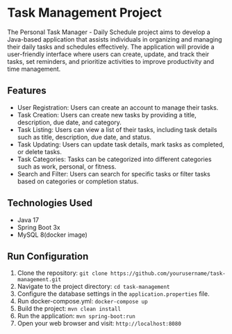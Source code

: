 # Task Management Project

The Personal Task Manager - Daily Schedule project aims to develop a Java-based application that assists individuals in organizing and managing their daily tasks and schedules effectively. The application will provide a user-friendly interface where users can create, update, and track their tasks, set reminders, and prioritize activities to improve productivity and time management.

## Features

- User Registration: Users can create an account to manage their tasks.
- Task Creation: Users can create new tasks by providing a title, description, due date, and category.
- Task Listing: Users can view a list of their tasks, including task details such as title, description, due date, and status.
- Task Updating: Users can update task details, mark tasks as completed, or delete tasks.
- Task Categories: Tasks can be categorized into different categories such as work, personal, or fitness.
- Search and Filter: Users can search for specific tasks or filter tasks based on categories or completion status.

## Technologies Used

- Java 17
- Spring Boot 3x
- MySQL 8(docker image)

## Run Configuration

1. Clone the repository: `git clone https://github.com/yourusername/task-management.git`
2. Navigate to the project directory: `cd task-management`
3. Configure the database settings in the `application.properties` file.
4. Run docker-compose.yml: `docker-compose up`
5. Build the project: `mvn clean install`
6. Run the application: `mvn spring-boot:run`
7. Open your web browser and visit: `http://localhost:8080`
